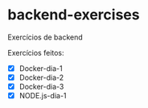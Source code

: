 # backend-exercises
Exercícios de backend

Exercícios feitos:

 - [x] Docker-dia-1
 - [x] Docker-dia-2
 - [x] Docker-dia-3
 - [x] NODE.js-dia-1
